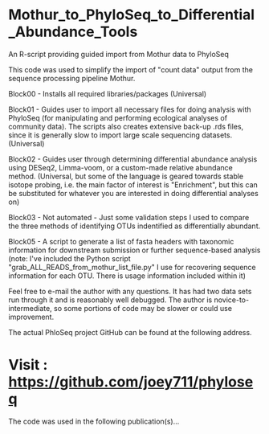 Mothur_to_PhyloSeq_to_Differential_Abundance_Tools
==================
An R-script providing guided import from Mothur data to PhyloSeq

This code was used to simplify the import of "count data" output from the sequence processing pipeline Mothur.


Block00 - Installs all required libraries/packages  (Universal)

Block01 - Guides user to import all necessary files for doing analysis with PhyloSeq (for manipulating and performing ecological analyses of community data). The scripts also creates extensive back-up .rds files, since it is generally slow to import large scale sequencing datasets.	(Universal)

Block02 - Guides user through determining differential abundance analysis using DESeq2, Limma-voom, or a custom-made relative abundance method. (Universal, but some of the language is geared towards stable isotope probing, i.e. the main factor of interest is "Enrichment", but this can be substituted for whatever you are interested in doing differential analyses on)

Block03 - Not automated - Just some validation steps I used to compare the three methods of identifying OTUs indentified as differentially abundant.

Block05 - A script to generate a list of fasta headers with taxonomic information for downstream submission or further sequence-based analysis (note: I've included the Python script "grab_ALL_READS_from_mothur_list_file.py" I use for recovering sequence information for each OTU. There is usage information included within it)

Feel free to e-mail the author with any questions. It has had two data sets run through it and is reasonably well debugged. The author is novice-to-intermediate, so some portions of code may be slower or could use improvement.


The actual PhloSeq project GitHub can be found at the following address.

Visit : https://github.com/joey711/phyloseq
==================

The code was used in the following publication(s)...
